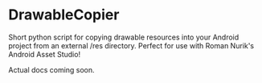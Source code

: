 # DrawableCopier
Short python script for copying drawable resources into your Android project from an external /res directory. Perfect for use with Roman Nurik's Android Asset Studio!

Actual docs coming soon.

